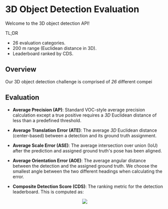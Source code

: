 # 3D Object Detection Evaluation

Welcome to the 3D object detection API!

TL;DR

- 26 evaluation categories.
- 200 m range (Euclidean distance in 3D).
- Leaderboard ranked by CDS.

## Overview

Our 3D object detection challenge is comprised of _26_ different compei

## Evaluation

- **Average Precision (AP)**: Standard VOC-style average precision calculation except a true positive requires a _3D_ Euclidean distance of less than a predefined threshold.

- **Average Translation Error (ATE)**: The average _3D_ Euclidean distance (center-based) between a detection and its ground truth assignment.

- **Average Scale Error (ASE)**: The average intersection over union (IoU) after the prediction and assigned ground truth's pose has been aligned.

- **Average Orientation Error (AOE)**: The average angular distance between the detection and the assigned ground truth. We choose the smallest angle between the two different headings when calculating the error.

- **Composite Detection Score (CDS)**: The ranking metric for the detection leaderboard. This is computed as:

<p align="center">
  <img src="https://render.githubusercontent.com/render/math?math={\text{CDS} = \text{mAP} \cdot \sum_{x \in \mathcal{X}} 1 - x \quad \text{where} \quad  \mathcal{X} = \{ \text{mATE}_{\text{unit}}, \text{mASE}, \text{mAOE}_{\text{unit}} \}}">
</p>


<!-- $$\text{CDS} = \text{mAP}  \sum_{x \in \mathcal{X}} 1 - x \quad \text{where} \quad  \mathcal{X} = \{ \text{mATE}_{\text{unit}}, \text{mASE}, \text{mAOE}_{\text{unit}} \}.$$ [^1] -->

[^1]: We refer to metrics which aren’t upper bounded by 1 (e.g., ATE and AOE) as their normalized variants: ATEunit, AOEunit.
